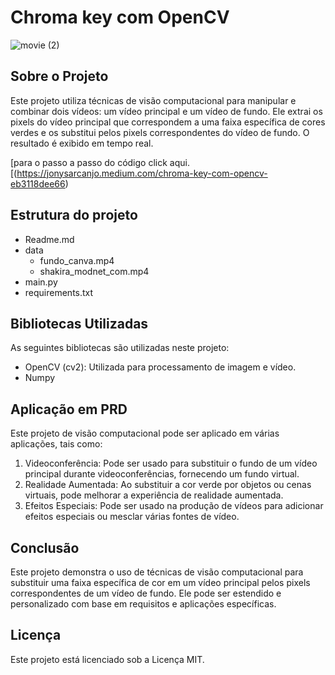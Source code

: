 # Chroma key com OpenCV
![movie (2)](https://github.com/JonysArcanjo/ChromaKey_OpenCV/assets/48812740/c5ebe01c-aa07-4ceb-a385-4fe65e9095c6)
## Sobre o Projeto

Este projeto utiliza técnicas de visão computacional para manipular e combinar dois vídeos: um vídeo principal e um vídeo de fundo. Ele extrai os pixels do vídeo principal que correspondem a uma faixa específica de cores verdes e os substitui pelos pixels correspondentes do vídeo de fundo. O resultado é exibido em tempo real.

[para o passo a passo do código click aqui.[(https://jonysarcanjo.medium.com/chroma-key-com-opencv-eb3118dee66)


## Estrutura do projeto
- Readme.md
- data
  - fundo_canva.mp4
  - shakira_modnet_com.mp4
- main.py
- requirements.txt

## Bibliotecas Utilizadas

As seguintes bibliotecas são utilizadas neste projeto:
- OpenCV (cv2): Utilizada para processamento de imagem e vídeo.
- Numpy


## Aplicação em PRD

Este projeto de visão computacional pode ser aplicado em várias aplicações, tais como:

1. Videoconferência: Pode ser usado para substituir o fundo de um vídeo principal durante videoconferências, fornecendo um fundo virtual.
2. Realidade Aumentada: Ao substituir a cor verde por objetos ou cenas virtuais, pode melhorar a experiência de realidade aumentada.
3. Efeitos Especiais: Pode ser usado na produção de vídeos para adicionar efeitos especiais ou mesclar várias fontes de vídeo.

## Conclusão

Este projeto demonstra o uso de técnicas de visão computacional para substituir uma faixa específica de cor em um vídeo principal pelos pixels correspondentes de um vídeo de fundo. Ele pode ser estendido e personalizado com base em requisitos e aplicações específicas.

## Licença

Este projeto está licenciado sob a Licença MIT.

